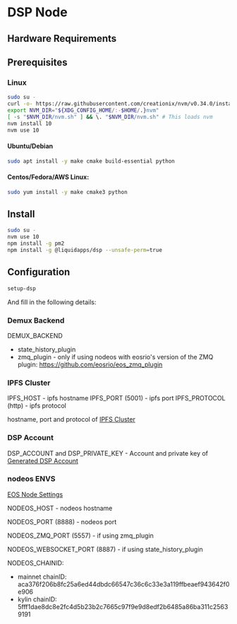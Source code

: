 DSP Node
========
## Hardware Requirements

## Prerequisites
### Linux
```bash
sudo su -
curl -o- https://raw.githubusercontent.com/creationix/nvm/v0.34.0/install.sh | bash
export NVM_DIR="${XDG_CONFIG_HOME/:-$HOME/.}nvm"
[ -s "$NVM_DIR/nvm.sh" ] && \. "$NVM_DIR/nvm.sh" # This loads nvm
nvm install 10
nvm use 10
```

#### Ubuntu/Debian
```bash
sudo apt install -y make cmake build-essential python
```

#### Centos/Fedora/AWS Linux:
```bash
sudo yum install -y make cmake3 python
```

## Install
```bash
sudo su -
nvm use 10
npm install -g pm2
npm install -g @liquidapps/dsp --unsafe-perm=true
```
## Configuration
```bash
setup-dsp
```

And fill in the following details:
### Demux Backend
DEMUX_BACKEND 

- state_history_plugin 
- zmq_plugin - only if using nodeos with eosrio's version of the ZMQ plugin: https://github.com/eosrio/eos_zmq_plugin

### IPFS Cluster
IPFS_HOST - ipfs hostname
IPFS_PORT (5001) - ipfs port
IPFS_PROTOCOL (http) - ipfs protocol

hostname, port and protocol of [IPFS Cluster](ipfs-cluster)


### DSP Account
DSP_ACCOUNT and DSP_PRIVATE_KEY - Account and private key of [Generated DSP Account](dsp-account)

### nodeos ENVS
[EOS Node Settings](eosio-node)

NODEOS_HOST - nodeos hostname

NODEOS_PORT (8888) - nodeos port 

NODEOS_ZMQ_PORT (5557) - if using zmq_plugin

NODEOS_WEBSOCKET_PORT (8887) - if using state_history_plugin

NODEOS_CHAINID:

 - mainnet chainID: aca376f206b8fc25a6ed44dbdc66547c36c6c33e3a119ffbeaef943642f0e906
 - kylin chainID: 5fff1dae8dc8e2fc4d5b23b2c7665c97f9e9d8edf2b6485a86ba311c25639191


